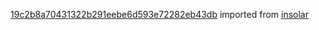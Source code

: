[19c2b8a70431322b291eebe6d593e72282eb43db](https://github.com/insolar/insolar/commit/19c2b8a70431322b291eebe6d593e72282eb43db) imported from [insolar](https://github.com/insolar/insolar)
